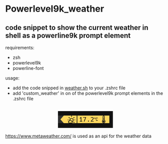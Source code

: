 # Powerlevel9k_weather
## code snippet to show the current weather in shell as a powerline9k prompt element
requirements:
* zsh
* powerlevel9k
* powerline-font

usage:
* add the code snipped in [weather.sh](weather.sh) to your .zshrc file
* add 'custom_weather' in on of the powerlevel9k prompt elements in the .zshrc file
<br/><br/>
<div style="text-align:center">
<img src="example.png">
</div>

https://www.metaweather.com/ is used as an api for the weather data
